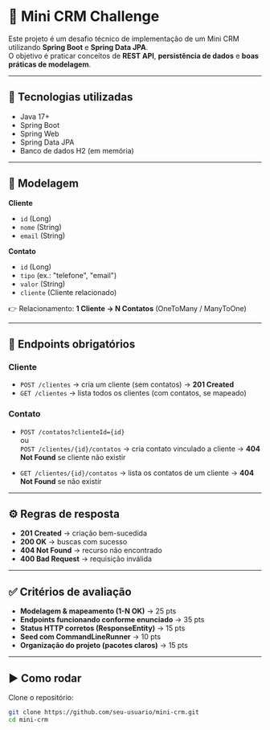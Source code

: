 # 📝 Mini CRM Challenge

Este projeto é um desafio técnico de implementação de um Mini CRM utilizando **Spring Boot** e **Spring Data JPA**.  
O objetivo é praticar conceitos de **REST API**, **persistência de dados** e **boas práticas de modelagem**.

---

## 🚀 Tecnologias utilizadas
- Java 17+
- Spring Boot
- Spring Web
- Spring Data JPA
- Banco de dados H2 (em memória)

---

## 📌 Modelagem
**Cliente**
- `id` (Long)
- `nome` (String)
- `email` (String)

**Contato**
- `id` (Long)
- `tipo` (ex.: "telefone", "email")
- `valor` (String)
- `cliente` (Cliente relacionado)

👉 Relacionamento: **1 Cliente → N Contatos** (OneToMany / ManyToOne)

---

## 🔗 Endpoints obrigatórios
### Cliente
- `POST /clientes` → cria um cliente (sem contatos) → **201 Created**
- `GET /clientes` → lista todos os clientes (com contatos, se mapeado)

### Contato
- `POST /contatos?clienteId={id}`  
  ou  
  `POST /clientes/{id}/contatos` → cria contato vinculado a cliente → **404 Not Found** se cliente não existir  

- `GET /clientes/{id}/contatos` → lista os contatos de um cliente → **404 Not Found** se não existir  

---

## ⚙️ Regras de resposta
- **201 Created** → criação bem-sucedida  
- **200 OK** → buscas com sucesso  
- **404 Not Found** → recurso não encontrado  
- **400 Bad Request** → requisição inválida  

---

## ✅ Critérios de avaliação
- **Modelagem & mapeamento (1-N OK)** → 25 pts  
- **Endpoints funcionando conforme enunciado** → 35 pts  
- **Status HTTP corretos (ResponseEntity)** → 15 pts  
- **Seed com CommandLineRunner** → 10 pts  
- **Organização do projeto (pacotes claros)** → 15 pts  

---

## ▶️ Como rodar
Clone o repositório:
```bash
git clone https://github.com/seu-usuario/mini-crm.git
cd mini-crm
